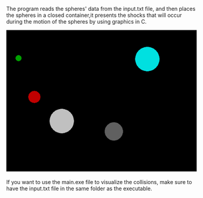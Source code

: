 The program reads the spheres' data from the input.txt file, and then
places the spheres in a closed container,it presents the shocks that will occur
during the motion of the spheres by using graphics in C.

<img src="Screenshot.png">


If you want to use the main.exe file to visualize the collisions, make sure to have the input.txt file in the same folder as the executable.
